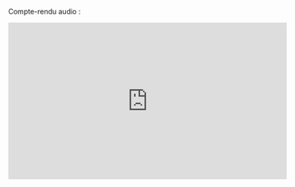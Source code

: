 Compte-rendu audio : 
<iframe width="560" height="315" src="https://www.youtube-nocookie.com/embed/p80VdDZLiNk" title="YouTube video player" frameborder="0" allow="accelerometer; autoplay; clipboard-write; encrypted-media; gyroscope; picture-in-picture" allowfullscreen></iframe>

